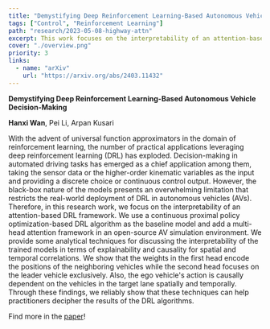 ```yaml
---
title: "Demystifying Deep Reinforcement Learning-Based Autonomous Vehicle Decision-Making"
tags: ["Control", "Reinforcement Learning"]
path: "research/2023-05-08-highway-attn"
excerpt: This work focuses on the interpretability of an attention-based DRL framework.
cover: "./overview.png"
priority: 3
links:
  - name: "arXiv"
    url: "https://arxiv.org/abs/2403.11432"
---
```


**Demystifying Deep Reinforcement Learning-Based Autonomous Vehicle Decision-Making**

**Hanxi Wan**, Pei Li, Arpan Kusari

With the advent of universal function approximators in the domain of reinforcement learning, the number of practical applications leveraging deep reinforcement learning (DRL) has exploded. Decision-making in automated driving tasks has emerged as a chief application among them, taking the sensor data or the higher-order kinematic variables as the input and providing a discrete choice or continuous control output. However, the black-box nature of the models presents an overwhelming limitation that restricts the real-world deployment of DRL in autonomous vehicles (AVs). Therefore, in this research work, we focus on the interpretability of an attention-based DRL framework. We use a continuous proximal policy optimization-based DRL algorithm as the baseline model and add a multi-head attention framework in an open-source AV simulation environment. We provide some analytical techniques for discussing the interpretability of the trained models in terms of explainability and causality for spatial and temporal correlations. We show that the weights in the first head encode the positions of the neighboring vehicles while the second head focuses on the leader vehicle exclusively. Also, the ego vehicle's action is causally dependent on the vehicles in the target lane spatially and temporally. Through these findings, we reliably show that these techniques can help practitioners decipher the results of the DRL algorithms.

Find more in the [paper](https://arxiv.org/abs/2403.11432)!
